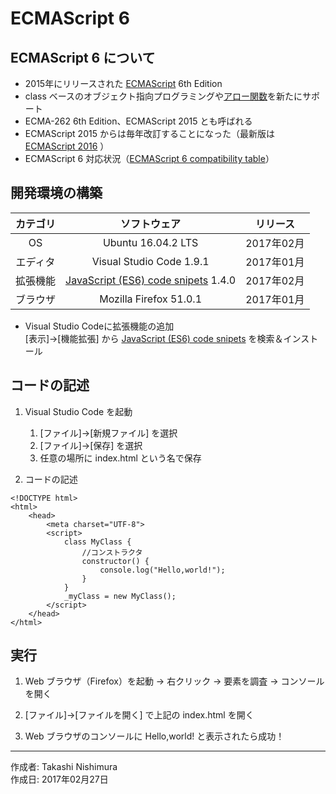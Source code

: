# ECMAScript 6

## ECMAScript 6 について

* 2015年にリリースされた [ECMAScript](https://ja.wikipedia.org/wiki/ECMAScript) 6th Edition
* class ベースのオブジェクト指向プログラミングや[アロー関数](https://mzl.la/2leGv5i)を新たにサポート
* ECMA-262 6th Edition、ECMAScript 2015 とも呼ばれる
* ECMAScript 2015 からは毎年改訂することになった（最新版は [ECMAScript 2016](https://www.ecma-international.org/ecma-262/7.0/) ）
* ECMAScript 6 対応状況（[ECMAScript 6 compatibility table](http://kangax.github.io/compat-table/es6/)）

## 開発環境の構築

|カテゴリ|ソフトウェア|リリース|
|:--:|:--:|:--:|
|OS|Ubuntu 16.04.2 LTS|2017年02月|
|エディタ|Visual Studio Code 1.9.1|2017年01月|
|拡張機能|[JavaScript (ES6) code snipets](https://marketplace.visualstudio.com/items?itemName=xabikos.JavaScriptSnippets) 1.4.0|2017年02月|
|ブラウザ|Mozilla Firefox 51.0.1|2017年01月|

* Visual Studio Codeに拡張機能の追加  
    [表示]→[機能拡張] から [JavaScript (ES6) code snipets](https://marketplace.visualstudio.com/items?itemName=xabikos.JavaScriptSnippets) を検索＆インストール

## コードの記述

1. Visual Studio Code を起動
    1. [ファイル]→[新規ファイル] を選択
    1. [ファイル]→[保存] を選択
    1. 任意の場所に index.html という名で保存

1. コードの記述
```
<!DOCTYPE html>
<html>
    <head>
        <meta charset="UTF-8">
        <script>
            class MyClass {
                //コンストラクタ
                constructor() {
                    console.log("Hello,world!");
                }
            }
            _myClass = new MyClass();
        </script>
    </head>
</html>
```

## 実行

1. Web ブラウザ（Firefox）を起動 → 右クリック → 要素を調査 → コンソール を開く

1. [ファイル]→[ファイルを開く] で上記の index.html を開く

1. Web ブラウザのコンソールに Hello,world! と表示されたら成功！

***
作成者: Takashi Nishimura  
作成日: 2017年02月27日
